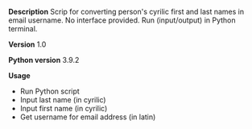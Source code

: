 
**Description**
Scrip for converting person's cyrilic first and last names in email username.
No interface provided. Run (input/output) in Python terminal.

**Version** 1.0

**Python version** 3.9.2

**Usage**
- Run Python script
- Input last name (in cyrilic)
- Input first name (in cyrilic)
- Get username for email address (in latin)
